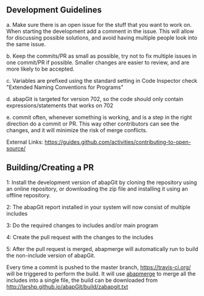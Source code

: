 ## Development Guidelines

a. Make sure there is an open issue for the stuff that you want to work on. When starting the development add a comment in the issue. This will allow for discussing possible solutions, and avoid having multiple people look into the same issue.

b. Keep the commits/PR as small as possible, try not to fix multiple issues in one commit/PR if possible. Smaller changes are easier to review, and are more likely to be accepted.

c. Variables are prefixed using the standard setting in Code Inspector check "Extended Naming Conventions for Programs"

d. abapGit is targeted for version 702, so the code should only contain expressions/statements that works on 702

e. commit often, whenever something is working, and is a step in the right direction do a commit or PR. This way other contributors can see the changes, and it will minimize the risk of merge conflicts.

External Links:
https://guides.github.com/activities/contributing-to-open-source/

## Building/Creating a PR

1: Install the development version of abapGit by cloning the repository using an online repository, or downloading the zip file and installing it using an offline repository.

2: The abapGit report installed in your system will now consist of multiple includes

3: Do the required changes to includes and/or main program

4: Create the pull request with the changes to the includes

5: After the pull request is merged, abapmerge will automatically run to build the non-include version of abapGit.

Every time a commit is pushed to the master branch, https://travis-ci.org/ will be triggered to perform the build. It will use [abapmerge](https://github.com/larshp/abapmerge) to merge all the includes into a single file, the build can be downloaded from http://larshp.github.io/abapGit/build/zabapgit.txt

